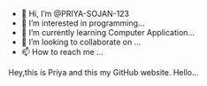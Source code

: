 - 👋 Hi, I’m @PRIYA-SOJAN-123
- 👀 I’m interested in programming...
- 🌱 I’m currently learning Computer Application...
- 💞️ I’m looking to collaborate on ...
- 📫 How to reach me ...

Hey,this is Priya and this my GitHub website.
Hello...

<!---
PRIYA-SOJAN-123/PRIYA-SOJAN-123 is a ✨ special ✨ repository because its `README.md` (this file) appears on your GitHub profile.
You can click the Preview link to take a look at your changes.
--->
